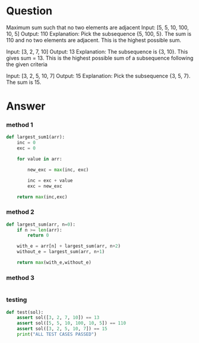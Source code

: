 # Question
Maximum sum such that no two elements are adjacent
Input: [5, 5, 10, 100, 10, 5]
Output: 110
Explanation: Pick the subsequence {5, 100, 5}.
The sum is 110 and no two elements are adjacent. This is the highest possible sum.

Input: [3, 2, 7, 10]
Output: 13
Explanation: The subsequence is {3, 10}. This gives sum = 13.
This is the highest possible sum of a subsequence following the given criteria

Input: [3, 2, 5, 10, 7]
Output: 15
Explanation: Pick the subsequence {3, 5, 7}. The sum is 15.
# Answer
### method 1
```python
def largest_sum1(arr):
    inc = 0
    exc = 0

    for value in arr:

        new_exc = max(inc, exc)

        inc = exc + value
        exc = new_exc

    return max(inc,exc)
```

### method 2
```python
def largest_sum(arr, n=0):
    if n >= len(arr):
        return 0

    with_e = arr[n] + largest_sum(arr, n+2)
    without_e = largest_sum(arr, n+1)

    return max(with_e,without_e)
```

### method 3
```python
```
### testing

```python
def test(sol):
    assert sol([3, 2, 7, 10]) == 13
    assert sol([5, 5, 10, 100, 10, 5]) == 110
    assert sol([3, 2, 5, 10, 7]) == 15
    print("ALL TEST CASES PASSED")
```
